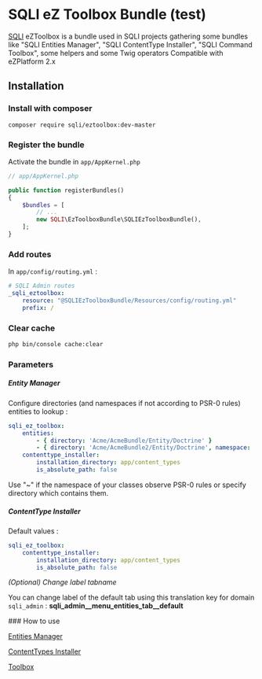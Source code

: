 SQLI eZ Toolbox Bundle (test)
========================================

[SQLI](http://www.sqli.com) eZToolbox is a bundle used in SQLI projects gathering some bundles like "SQLI Entities Manager", "SQLI ContentType Installer", "SQLI Command Toolbox", some helpers and some Twig operators
Compatible with eZPlatform 2.x

Installation
------------

### Install with composer
```
composer require sqli/eztoolbox:dev-master
```

### Register the bundle

Activate the bundle in `app/AppKernel.php`

```php
// app/AppKernel.php

public function registerBundles()
{
    $bundles = [
        // ...
        new SQLI\EzToolboxBundle\SQLIEzToolboxBundle(),
    ];
}
```

### Add routes

In `app/config/routing.yml` :

```yml
# SQLI Admin routes
_sqli_eztoolbox:
    resource: "@SQLIEzToolboxBundle/Resources/config/routing.yml"
    prefix: /
```

### Clear cache

```bash
php bin/console cache:clear
```

### Parameters

##### Entity Manager

Configure directories (and namespaces if not according to PSR-0 rules) entities to lookup :

```yml
sqli_ez_toolbox:
    entities:
        - { directory: 'Acme/AcmeBundle/Entity/Doctrine' }
        - { directory: 'Acme/AcmeBundle2/Entity/Doctrine', namespace: 'Acme\AcmeBundle2NoPSR0\ORM\Doctrine' }
    contenttype_installer:
        installation_directory: app/content_types
        is_absolute_path: false
```
Use "~" if the namespace of your classes observe PSR-0 rules or specify directory which contains them.

##### ContentType Installer

Default values :
```yml
sqli_ez_toolbox:
    contenttype_installer:
        installation_directory: app/content_types
        is_absolute_path: false
```

*(Optional) Change label tabname*

You can change label of the default tab using this translation key for domain `sqli_admin` : **sqli_admin__menu_entities_tab__default**

### How to use

[Entities Manager](README_entities_manager.md)

[ContentTypes Installer](README_contenttype_installer.md)

[Toolbox](README_toolbox.md)
